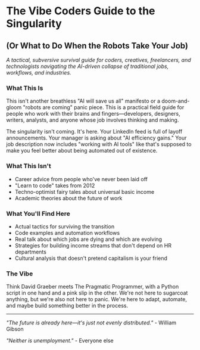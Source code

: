 # The Vibe Coders Guide to the Singularity
## (Or What to Do When the Robots Take Your Job)

*A tactical, subversive survival guide for coders, creatives, freelancers, and technologists navigating the AI-driven collapse of traditional jobs, workflows, and industries.*

### What This Is

This isn't another breathless "AI will save us all" manifesto or a doom-and-gloom "robots are coming" panic piece. This is a practical field guide for people who work with their brains and fingers—developers, designers, writers, analysts, and anyone whose job involves thinking and making.

The singularity isn't coming. It's here. Your LinkedIn feed is full of layoff announcements. Your manager is asking about "AI efficiency gains." Your job description now includes "working with AI tools" like that's supposed to make you feel better about being automated out of existence.

### What This Isn't

- Career advice from people who've never been laid off
- "Learn to code" takes from 2012
- Techno-optimist fairy tales about universal basic income
- Academic theories about the future of work

### What You'll Find Here

- Actual tactics for surviving the transition
- Code examples and automation workflows
- Real talk about which jobs are dying and which are evolving
- Strategies for building income streams that don't depend on HR departments
- Cultural analysis that doesn't pretend capitalism is your friend

### The Vibe

Think David Graeber meets The Pragmatic Programmer, with a Python script in one hand and a pink slip in the other. We're not here to sugarcoat anything, but we're also not here to panic. We're here to adapt, automate, and maybe build something better in the process.

---

*"The future is already here—it's just not evenly distributed."* - William Gibson

*"Neither is unemployment."* - Everyone else